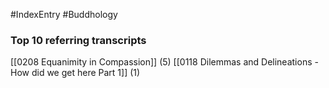 #IndexEntry #Buddhology

### Top 10 referring transcripts
[[0208 Equanimity in Compassion]] (5)
[[0118 Dilemmas and Delineations - How did we get here Part 1]] (1)

